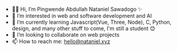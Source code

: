 - 👋🎉 Hi, I’m Pingwende Abdullah Nataniel Sawadogo ✨
- 👀 I’m interested in web and software development and AI
- 🌱 I’m currently learning Javascript(Vue, Three, Node), C, Python, design, and many other stuff to come, I'm still a student 😊
- 💞️ I’m looking to collaborate on web projects
- 📫 How to reach me: hello@nataniel.xyz

<!---
nataniel-sawadogo/nataniel-sawadogo is a ✨ special ✨ repository because its `README.md` (this file) appears on your GitHub profile.
You can click the Preview link to take a look at your changes.
--->
